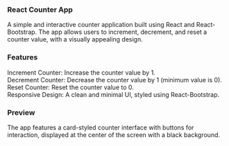 <h3>React Counter App</h3>
A simple and interactive counter application built using React and React-Bootstrap. The app allows users to increment, decrement, and reset a counter value, with a visually appealing design.

<h3>Features</h3>
Increment Counter: Increase the counter value by 1. </br>
Decrement Counter: Decrease the counter value by 1 (minimum value is 0).  </br>
Reset Counter: Reset the counter value to 0.  </br>
Responsive Design: A clean and minimal UI, styled using React-Bootstrap.  </br>

<h3>Preview</h3>
The app features a card-styled counter interface with buttons for interaction, displayed at the center of the screen with a black background.

